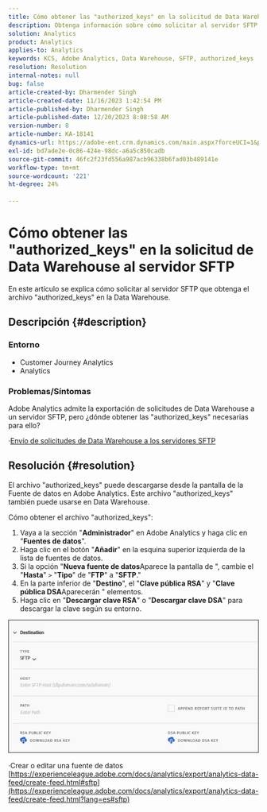 ```yaml
---
title: Cómo obtener las "authorized_keys" en la solicitud de Data Warehouse al servidor SFTP
description: Obtenga información sobre cómo solicitar al servidor SFTP que obtenga las "authorized_keys"
solution: Analytics
product: Analytics
applies-to: Analytics
keywords: KCS, Adobe Analytics, Data Warehouse, SFTP, authorized_keys
resolution: Resolution
internal-notes: null
bug: false
article-created-by: Dharmender Singh
article-created-date: 11/16/2023 1:42:54 PM
article-published-by: Dharmender Singh
article-published-date: 12/20/2023 8:08:58 AM
version-number: 8
article-number: KA-18141
dynamics-url: https://adobe-ent.crm.dynamics.com/main.aspx?forceUCI=1&pagetype=entityrecord&etn=knowledgearticle&id=7fa03007-8684-ee11-8179-6045bd0063aa
exl-id: bd7ade2e-0c86-424e-98dc-a6a5c850cadb
source-git-commit: 46fc2f23fd556a987acb96338b6fad03b489141e
workflow-type: tm+mt
source-wordcount: '221'
ht-degree: 24%

---
```


# Cómo obtener las &quot;authorized_keys&quot; en la solicitud de Data Warehouse al servidor SFTP


En este artículo se explica cómo solicitar al servidor SFTP que obtenga el archivo &quot;authorized_keys&quot; en la Data Warehouse.

## Descripción {#description}


### Entorno

- Customer Journey Analytics
- Analytics


### <b>Problemas/Síntomas</b>

Adobe Analytics admite la exportación de solicitudes de Data Warehouse a un servidor SFTP, pero ¿dónde obtener las &quot;authorized_keys&quot; necesarias para ello?

·[Envío de solicitudes de Data Warehouse a los servidores SFTP](https://experienceleague.adobe.com/docs/analytics/export/ftp-and-sftp/secure-file-transfer-protocol/ftp-sftp-dw.html?lang=es)


## Resolución {#resolution}


El archivo &quot;authorized_keys&quot; puede descargarse desde la pantalla de la Fuente de datos en Adobe Analytics. Este archivo &quot;authorized_keys&quot; también puede usarse en Data Warehouse.

Cómo obtener el archivo &quot;authorized_keys&quot;:

1. Vaya a la sección &quot;<b>Administrador</b>&quot; en Adobe Analytics y haga clic en &quot;<b>Fuentes de datos</b>&quot;.
2. Haga clic en el botón &quot;<b>Añadir</b>&quot; en la esquina superior izquierda de la lista de fuentes de datos.
3. Si la opción &quot;<b>Nueva fuente de datos</b>Aparece la pantalla de &quot;, cambie el &quot;<b>Hasta</b>&quot; `>`  &quot;<b>Tipo</b>&quot; de &quot;<b>FTP</b>&quot; a &quot;<b>SFTP</b>.&quot;
4. En la parte inferior de &quot;<b>Destino</b>&quot;, el &quot;<b>Clave pública RSA</b>&quot; y &quot;<b>Clave pública DSA</b>Aparecerán &quot; elementos.
5. Haga clic en &quot;<b>Descargar clave RSA</b>&quot; o &quot;<b>Descargar clave DSA</b>&quot; para descargar la clave según su entorno.


![](assets/50e37472-899b-ec11-b400-00224805a4ef.png)

·Crear o editar una fuente de datos
[https://experienceleague.adobe.com/docs/analytics/export/analytics-data-feed/create-feed.html#sftp](https://experienceleague.adobe.com/docs/analytics/export/analytics-data-feed/create-feed.html?lang=es#sftp)
